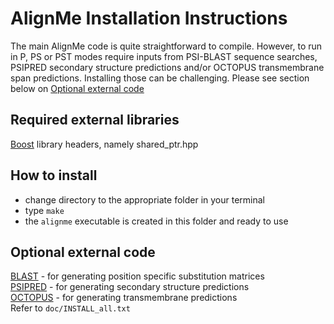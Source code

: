 # AlignMe Installation Instructions

The main AlignMe code is quite straightforward to compile. However, to run in P, PS or PST modes require inputs from PSI-BLAST sequence searches, PSIPRED secondary structure predictions and/or OCTOPUS transmembrane span predictions. Installing those can be challenging. Please see section below on [Optional external code](#optional-external-code)

## Required external libraries
[Boost](https://www.boost.org) library headers, namely shared_ptr.hpp

## How to install
- change directory to the appropriate folder in your terminal 
- type `make`
- the `alignme` executable is created in this folder and ready to use 

## Optional external code
[BLAST](https://blast.ncbi.nlm.nih.gov/Blast.cgi?PAGE_TYPE=BlastDocs&DOC_TYPE=Download) - for generating position specific substitution matrices  
[PSIPRED](http://bioinf.cs.ucl.ac.uk/software_downloads/) - for generating secondary structure predictions  
[OCTOPUS](http://octopus.cbr.su.se/index.php?about=download) - for generating transmembrane predictions  
Refer to `doc/INSTALL_all.txt`
